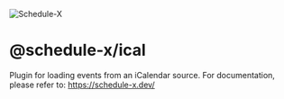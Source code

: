 ![Schedule-X](https://schedule-x.s3.eu-west-1.amazonaws.com/schedule-x-logo.png)

# @schedule-x/ical

Plugin for loading events from an iCalendar source. For documentation, please refer to: https://schedule-x.dev/
